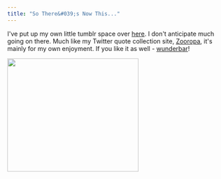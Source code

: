 ```yaml
---
title: "So There&#039;s Now This..."
---
```

<p>I've put up my own little tumblr space over <a href="https://tumblr.chrisenns.com/">here</a>.  I don't anticipate much going on there.  Much like my Twitter quote collection site, <a href="https://zooropa.chrisenns.com/">Zooropa</a>, it's mainly for my own enjoyment.  If you like it as well - <a href="https://www.youtube.com/watch?v=5sQhTVz5IjQ">wunderbar</a>!</p>
<p><a href="https://tumblr.chrisenns.com/"><img src="https://chrisenns.com/wp-content/uploads/2010/01/tumblrchrisenns-300x259.png" alt="" title="My Tumblr page" width="300" height="259" class="aligncenter size-medium wp-image-1998" /></a></p>
